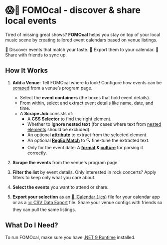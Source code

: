 # 😱📅 FOMOcal - discover & share local events

Tired of missing great shows? **FOMOcal** helps you stay on top of your local music scene by creating tailored event calendars based on venue listings.

🎵 Discover events that match your taste.
📅 Export them to your calendar.
🤝 Share with friends to sync up.

## How It Works

1. **Add a Venue**: Tell FOMOcal where to look! Configure how events can be [scraped](https://en.wikipedia.org/wiki/Web_scraping) from a venue’s program page.

   - Select the **event containers** (the boxes that hold event details).
   - From within, select and extract event details like name, date, and time.
   - A **Scrape Job** consists of:
     - A [**CSS Selector**](https://en.wikipedia.org/wiki/CSS) to find the right element.
     - Whether to **ignore nested text** (for cases where text from [nested elements](https://en.wikipedia.org/wiki/HTML_element) should be excluded).
     - An optional [**attribute**](https://en.wikipedia.org/wiki/HTML_attribute) to extract from the selected element.
     - An optional [**RegEx Match**](https://en.wikipedia.org/wiki/Regular_expression) to 🔍 fine-tune the extracted text.
     - Only for the event date: A **[format](https://learn.microsoft.com/en-us/dotnet/standard/base-types/custom-date-and-time-format-strings) & [culture](https://en.wikipedia.org/wiki/Language_code)** for parsing it correctly.

2. **Scrape the events** from the venue's program page.

3. **Filter the list** by event details. Only interested in rock concerts? Apply filters to keep only what you care about.

4. **Select the events** you want to attend or share.

5. **Export your selection** as an [📆 iCalendar (.ics)](https://en.wikipedia.org/wiki/ICalendar) file for your calendar app or as a [📊 CSV Data Export](https://en.wikipedia.org/wiki/Comma-separated_values) file.
    Share your venue configs with friends so they can pull the same listings.

## What Do I Need?

To run FOMOcal, make sure you have [.NET 9 Runtime](https://dotnet.microsoft.com/) installed.
